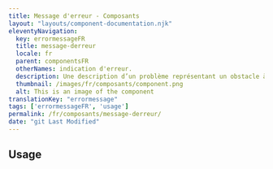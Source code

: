 ```yaml
---
title: Message d'erreur - Composants
layout: "layouts/component-documentation.njk"
eleventyNavigation:
  key: errormessageFR
  title: message-derreur
  locale: fr
  parent: componentsFR
  otherNames: indication d'erreur.
  description: Une description d’un problème représentant un obstacle à un objectif utilisateur.
  thumbnail: /images/fr/composants/component.png
  alt: This is an image of the component
translationKey: "errormessage"
tags: ['errormessageFR', 'usage']
permalink: /fr/composants/message-derreur/
date: "git Last Modified"
---
```


## Usage